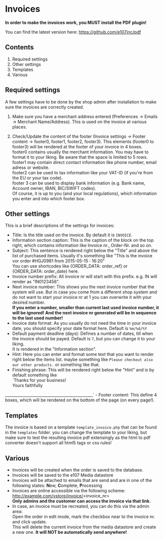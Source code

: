 # Invoices

**In order to make the invoices work, you MUST install the PDF plugin!**

You can find the latest version here: https://github.com/e107inc/pdf


## Contents

1. Required settings
2. Other settings
3. Templates
4. Various


## Required settings

A few settings have to be done by the shop admin after installation to make sure the invoices are correctly created.

1. Make sure you have a merchant address entered (Preferences -> Emails -> Merchant Name/Address). This is used on the invoice at various places.

2. Check/Update the content of the footer (Invoice settings -> Footer content -> footer0, footer1, footer2, footer3).  This elements (footer0 to footer3) will be rendered at the footer of your invoice in 4 boxes.  
footer0 contains usually the merchant information. You may have to format it to your liking. Be aware that the space is limited to 5 rows.  
footer1 may contain direct contact information like phone number, email adress or website.  
footer2 can be used to tax information like your VAT-ID (if you're from the EU or your tax code).  
footer 3 can be used to display bank information (e.g. Bank name, Account owner, IBAN, BIC/SWIFT codes).  
Of course, it is up to you (and your local regulations), which information you enter and into which footer box.


## Other settings

This is a brief descriptions of the settings for invoices:

- Title: Is the title used on the invoice. By default it is `INVOICE`.
- Information section caption: This is the caption of the block on the top right, which contains information like Invoice nr., Order-Nr. and so on.
- Subject: This sentence is rendered right below the "Title" and above the list of purchased items. Usually it's something like "This is the invoice vor order #HGJ0981 from 2015-05-15 : 16:20"  
You can use shortcodes like {ORDER_DATA: order_ref} or {ORDER_DATA: order_date} here.
- Invoice number prefix: All invoice nr will start with this prefix. e.g. IN will render as "IN0123456".
- Next invoice number: This shows you the next invoice number that the system will use. But in case you come from a different shop system and do not want to start your invoice nr at 1 you can overwrite it with your desired number.  
**If you enter a number, smaller than current last used invoice number, it will be ignored! And the next invoice nr generated will be in sequence to the last used number!**
- Invoice date format: As you usually do not need the time in your invoice date, you should specify your date format here. Default is `%m/%d/%Y`
- Default payment deadline (days): Defines a number of dates, till when the invoice should be payed. Default is `7`, but you can change it to your liking.  
It is rendered in the "Information section".
- Hint: Here you can enter and format some text that you want to render right below the items list. maybe something like `Please checkout also our other products.` or something like that.
- Finishing phrase: This will be rendered right below the "Hint" and is by default something like  
`Thanks for your business!  
Yours faithfully
<your name>
_____________________________________________`
- Footer content: This define 4 boxes, which will be rendered on the bottom of the page (on every page!).


## Templates

The invoice is based on a template `template_invoice.php` that can be found in the `templates` folder. you can change the template to your liking, but make sure to test the resulting invoice pdf extensingly as the html to pdf converter doesn't support all html5 tags or css rules!


## Various

- Invoices will be created when the order is saved to the database.
- Invoices will be saved to the e107 Media datastore
- Invoices will be attached to emails that are send and are in one of the following states: **N**ew, **C**omplete, **P**rocessing
- Invoices are online accessible via the following scheme: http://example.com/vstore/invoice/<invoice_nr>  
**Only admins and the customer can access the invoice via that link.**
- In case, an invoice must be recreated, you can do this via the admin area:  
Open the order in edit mode, mark the checkbox near to the invoice nr. and click update.  
This will delete the current invoice from the media datastore and create a new one. **It will NOT be automatically send anywhere!**
